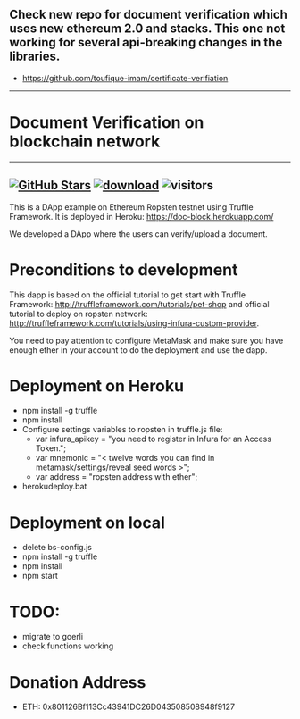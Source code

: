 ## Check new repo for document verification which uses new ethereum 2.0 and stacks. This one not working for several api-breaking changes in the libraries.
- https://github.com/toufique-imam/certificate-verifiation
---
# Document Verification on blockchain network
---
[![GitHub Stars](https://img.shields.io/github/stars/toufique-imam/dapp-docblock?style=social)](https://github.com/toufique-imam/dapp-docblock)
[![download](https://img.shields.io/github/downloads/toufique-imam/dapp-docblock/total.svg)](https://github.com/toufique-imam/dapp-docblock)
![visitors](https://visitor-badge.glitch.me/badge?page_id=toufique-imam/dapp-docblock)
---
This is a DApp example on Ethereum Ropsten testnet using Truffle Framework. It is deployed in Heroku: https://doc-block.herokuapp.com/

We developed a DApp where the users can verify/upload a document.


# Preconditions to development

This dapp is based on the official tutorial to get start with Truffle Framework: http://truffleframework.com/tutorials/pet-shop and official tutorial to deploy on ropsten network: http://truffleframework.com/tutorials/using-infura-custom-provider.

You need to pay attention to configure MetaMask and make sure you have enough ether in your account to do the deployment and use the dapp.

# Deployment on Heroku

* npm install -g truffle
* npm install
* Configure settings variables to ropsten in truffle.js file:
  * var infura_apikey = "you need to register in Infura for an Access Token.";
  * var mnemonic = "< twelve words you can find in metamask/settings/reveal seed words >";
  * var address = "ropsten address with ether";
* herokudeploy.bat

# Deployment on local
* delete bs-config.js
* npm install -g truffle
* npm install
* npm start

# TODO:

* migrate to goerli
* check functions working

# Donation Address

* ETH: 0x801126Bf113Cc43941DC26D043508508948f9127

